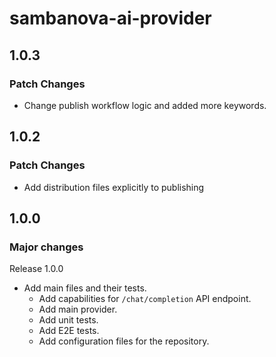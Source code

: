 # sambanova-ai-provider

## 1.0.3

### Patch Changes

- Change publish workflow logic and added more keywords.

## 1.0.2

### Patch Changes

- Add distribution files explicitly to publishing

## 1.0.0

### Major changes

Release 1.0.0

- Add main files and their tests.
  - Add capabilities for `/chat/completion` API endpoint.
  - Add main provider.
  - Add unit tests.
  - Add E2E tests.
  - Add configuration files for the repository.
